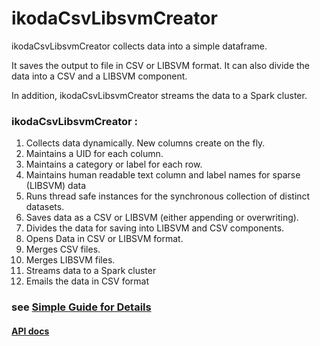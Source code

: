 # ikodaCsvLibsvmCreator

ikodaCsvLibsvmCreator collects data into a simple dataframe. 

It saves the output to file in CSV or LIBSVM format. It can also divide the data into a CSV and a LIBSVM component.

In addition, ikodaCsvLibsvmCreator streams the data to a Spark cluster.

### ikodaCsvLibsvmCreator :

1. Collects data dynamically. New columns create on the fly.
1. Maintains a UID for each column.
1. Maintains a category or label for each row.
1. Maintains human readable text column and label names for sparse (LIBSVM) data
1. Runs thread safe instances for the synchronous collection of distinct datasets.
1. Saves data as a CSV or LIBSVM (either appending or overwriting). 
1. Divides the data for saving into LIBSVM and CSV components.
1. Opens Data in CSV or LIBSVM format.
1. Merges CSV files.
1. Merges LIBSVM files.
1. Streams data to a Spark cluster
1. Emails the data in CSV format



### see <a href="https://github.com/amerywu/ikodaCsvLibsvmCreator/wiki">Simple Guide for Details</a>


#### <a href="https://amerywu.github.io/ikodaCsvLibsvmCreator/javadoc/ikoda/utils/Spreadsheet.html">API docs</a>
